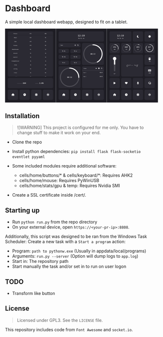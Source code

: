 # Dashboard

A simple local dashboard webapp, designed to fit on a tablet.

![](https://github.com/Egsagon/dashboard/blob/03668d4807589cfd02bdaeea28acd256b3e84005/demo.png)

## Installation

> ![WARNING]
> This project is configured for me only.
> You have to change stuff to make it work on your end.

- Clone the repo
- Install python dependencies: `pip install flask flask-socketio eventlet pyyaml`
- Some included modules require additional software:
    - cells/home/buttons/* & cells/keyboard/*: Requires AHK2
    - cells/home/mouse: Requires PyWinUSB
    - cells/home/stats/gpu & temp: Requires Nvidia SMI

- Create a SSL certificate inside /cert/.

## Starting up

- Run `python run.py` from the repo directory
- On your external device, open `https://<your-pr-ip>:8808`.

Additionally, this script was designed to be ran from the Windows Task Scheduler:
Create a new task with a `Start a program` action:
- Program: `path to pythonw.exe` (Usually in appdata/local/programs)
- Arguments: `run.py --server` (Option will dump logs to `app.log`)
- Start in: The repository path
- Start manually the task and/or set in to run on user logon

## TODO
- Transform like button

## License

> Licensed under GPL3. See the `LICENSE` file.

This repository includes code from `Font Awesome` and `socket.io`.
